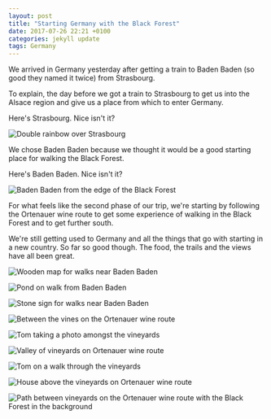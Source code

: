 ```yaml
---
layout: post
title: "Starting Germany with the Black Forest"
date: 2017-07-26 22:21 +0100
categories: jekyll update
tags: Germany
---
```


We arrived in Germany yesterday after getting a train to Baden Baden (so good they named it twice) from Strasbourg.

To explain, the day before we got a train to Strasbourg to get us into the Alsace region and give us a place from which to enter Germany.

Here's Strasbourg. Nice isn't it?

![Double rainbow over Strasbourg](https://github.com/tombye/trexit/raw/gh-pages/assets/images/strasbourg-double-rainbow.jpg)

We chose Baden Baden because we thought it would be a good starting place for walking the Black Forest.

Here's Baden Baden. Nice isn't it?

![Baden Baden from the edge of the Black Forest](https://github.com/tombye/trexit/raw/gh-pages/assets/images/baden-baden-from-a-park.jpg)

For what feels like the second phase of our trip, we're starting by following the Ortenauer wine route to get some experience of walking in the Black Forest and to get further south.

We're still getting used to Germany and all the things that go with starting in a new country. So far so good though. The food, the trails and the views have all been great. 

![Wooden map for walks near Baden Baden](https://github.com/tombye/trexit/raw/gh-pages/assets/images/wooden-sign-for-walks-near-baden-baden.jpg)

![Pond on walk from Baden Baden](https://github.com/tombye/trexit/raw/gh-pages/assets/images/pond-on-walk-from-baden-baden.jpg)

![Stone sign for walks near Baden Baden](https://github.com/tombye/trexit/raw/gh-pages/assets/images/stone-sign-for-walks-from-baden-baden.jpg)

![Between the vines on the Ortenauer wine route](https://github.com/tombye/trexit/raw/gh-pages/assets/images/wineyard-on-ortenauer-wine-route.jpg)

![Tom taking a photo amongst the vineyards](https://github.com/tombye/trexit/raw/gh-pages/assets/images/tom-photographing-vineyard-on-ortenauer-wine-route.jpg)

![Valley of vineyards on Ortenauer wine route](https://github.com/tombye/trexit/raw/gh-pages/assets/images/valley-of-vineyards-on-ortenauer-wine-route.jpg)

![Tom on a walk through the vineyards](https://github.com/tombye/trexit/raw/gh-pages/assets/images/tom-facing-down-walk-through-vineyards.jpg)

![House above the vineyards on Ortenauer wine route](https://github.com/tombye/trexit/raw/gh-pages/assets/images/house-above-vineyards-on-ortenauer-wine-route.jpg)

![Path between vineyards on the Ortenauer wine route with the Black Forest in the background](https://github.com/tombye/trexit/raw/gh-pages/assets/images/path-through-vineyards-above-neuweier.jpg)
